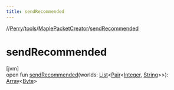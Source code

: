 ```yaml
---
title: sendRecommended
---
```

//[Perry](../../../index.html)/[tools](../index.html)/[MaplePacketCreator](index.html)/[sendRecommended](send-recommended.html)



# sendRecommended



[jvm]\
open fun [sendRecommended](send-recommended.html)(worlds: [List](https://docs.oracle.com/javase/8/docs/api/java/util/List.html)<[Pair](https://kotlinlang.org/api/latest/jvm/stdlib/kotlin/-pair/index.html)<[Integer](https://docs.oracle.com/javase/8/docs/api/java/lang/Integer.html), [String](https://docs.oracle.com/javase/8/docs/api/java/lang/String.html)>>): [Array](https://kotlinlang.org/api/latest/jvm/stdlib/kotlin/-array/index.html)<[Byte](https://kotlinlang.org/api/latest/jvm/stdlib/kotlin/-byte/index.html)>




